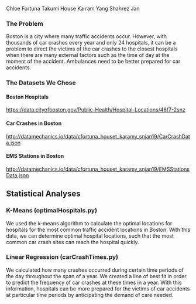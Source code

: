 Chloe Fortuna
Takumi House
Ka ram Yang
Shahrez Jan

### The Problem

Boston is a city where many traffic accidents occur. However, with thousands of car crashes every year and only 24 hospitals, it can be a problem to direct the victims of the car crashes to the closest hospitals when there are many external factors such as the time of day at the moment of the accident. Ambulances need to be better prepared for car accidents.

### The Datasets We Chose

#### Boston Hospitals
https://data.cityofboston.gov/Public-Health/Hospital-Locations/46f7-2snz

#### Car Crashes in Boston
http://datamechanics.io/data/cfortuna_houset_karamy_snjan19/CarCrashData.json

#### EMS Stations in Boston
http://datamechanics.io/data/cfortuna_houset_karamy_snjan19/EMSStationsData.json


## Statistical Analyses

### K-Means (optimalHospitals.py)
We used the k-means algorithm to calculate the optimal locations for hospitals for the most common traffic accident locations in Boston. With this data, we can determine optimal hospital locations, such that the most common car crash sites can reach the hospital quickly.

### Linear Regression (carCrashTimes.py)
We calculated how many crashes occurred during certain time periods of the day throughout the span of a year. We created a line of best fit in order to predict the frequency of car crashes at these times in a year. With this information, hospitals can be more prepared for the victims of car accidents at particular time periods by anticipating the demand of care needed.
